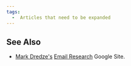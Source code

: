 ```yaml
---
tags:
  -  Articles that need to be expanded
---
```

## See Also

- [Mark Dredze's](http://www.cs.jhu.edu/~mdredze/) [Email
  Research](https://sites.google.com/site/emailresearchorg/Home) Google
  Site.